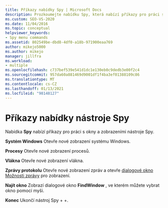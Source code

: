 ```yaml
---
title: Příkazy nabídky Spy | Microsoft Docs
description: Prozkoumejte nabídku Spy, která nabízí příkazy pro práci s okny a zobrazeními nástroje Spy + +. K dostupným příkazům patří Windows, procesy, vlákna, zprávy protokolu a okno Najít.
ms.custom: SEO-VS-2020
ms.date: 11/04/2016
ms.topic: conceptual
helpviewer_keywords:
- Spy menu commands
ms.assetid: 802549be-dbd8-4df0-a18b-971900eaa769
author: mikejo5000
ms.author: mikejo
manager: jillfra
ms.workload:
- multiple
ms.openlocfilehash: c737bef539e541d1dc1e130eb0c9dedb3e00f2c4
ms.sourcegitcommit: 957da60a881469d9001df1f4ba3ef01388109c86
ms.translationtype: MT
ms.contentlocale: cs-CZ
ms.lasthandoff: 01/13/2021
ms.locfileid: "98148127"
---
```

# <a name="spy-menu-commands"></a>Příkazy nabídky nástroje Spy
Nabídka **Spy** nabízí příkazy pro práci s okny a zobrazeními nástroje Spy.

 **Systém Windows** Otevře nové zobrazení systému Windows.

 **Procesy** Otevře nové zobrazení procesů.

 **Vlákna** Otevře nové zobrazení vlákna.

 **Zprávy protokolu** Otevře nové zobrazení zpráv a otevře [dialogové okno Možnosti zprávy](../debugger/message-options-dialog-box.md) pro zobrazení.

 **Najít okno** Zobrazí dialogové okno **FindWindow** , ve kterém můžete vybrat okno pomocí myši.

 **Konec** Ukončí nástroj Spy + +.
